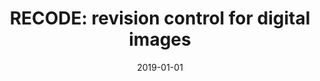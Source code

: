 ---
title: "RECODE: revision control for digital images"
collection: publications
category: manuscripts
permalink: /publication/2019-01-01-RECODE-revision-control-for-digital-images
date: 2019-01-01
venue: 'Multim. Tools Appl.'
paperurl: 'https://doi.org/10.1007/s11042-019-7735-9'
citation: ' Fabio Calefato,  Giovanna Castellano,  Veronica Rossano, &quot;RECODE: revision control for digital images.&quot; <i>Multim. Tools Appl.</i>, 2019.'
doi: https://doi.org/10.1007/s11042-019-7735-9
---